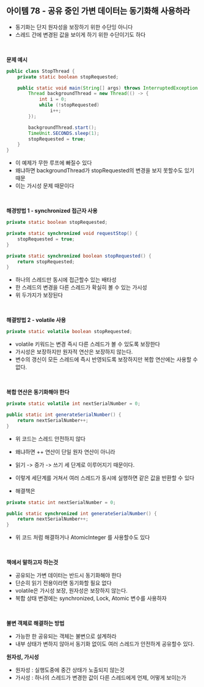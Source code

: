 ## 아이템 78 - 공유 중인 가변 데이터는 동기화해 사용하라

- 동기화는 단지 원자성을 보장하기 위한 수단잉 아니다
- 스레드 간에 변경된 값을 보이게 하기 위한 수단이기도 하다


<br/>

**문제 예시**
```java
public class StopThread {
    private static boolean stopRequested;

    public static void main(String[] args) throws InterruptedException {
        Thread backgroundThread = new Thread(() -> {
            int i = 0;
            while (!stopRequested)
                i++;
        });

        backgroundThread.start();
        TimeUnit.SECONDS.sleep(1);
        stopRequested = true;
    }
}
```

- 이 예제가 무한 루프에 빠질수 있다
- 왜냐하면 backgroundThread가 stopRequested의 변경을 보지 못할수도 있기 때문
- 이는 가시성 문제 때문이다

<br/>

**해경방법 1 - synchronized 접근자 사용**
```java
private static boolean stopRequested;

private static synchronized void requestStop() {
    stopRequested = true;
}

private static synchronized boolean stopRequested() {
    return stopRequested;
}
```

- 하나의 스레드만 동시에 접근할수 있는 배타성
- 한 스레드의 변경을 다른 스레드가 확실히 볼 수 있는 가시성
- 위 두가지가 보장된다


<br/>

**해결방법 2 - volatile 사용**
```java
private static volatile boolean stopRequested;
```

- volatile 키워드는 변경 즉시 다른 스레드가 볼 수 있도록 보장한다
- 가시성은 보장하지만 원자적 연산은 보장하지 않는다.
- 변수의 갱신이 모든 스레드에 즉시 반영되도록 보장하지만 복합 연산에는 사용할 수 없다.

<br/>

**복합 연산은 동기화해야 한다**
```java
private static volatile int nextSerialNumber = 0;

public static int generateSerialNumber() {
    return nextSerialNumber++;
}
```

- 위 코드는 스레드 안전하지 않다
- 왜냐하면 ++ 연산이 단일 원자 연산이 아니라
- 읽기 -> 증가 -> 쓰기 세 단계로 이루어지기 때문이다.
- 이렇게 세단계를 거쳐서 여러 스레드가 동시에 실행하면 같은 값을 반환할 수 있다

- 해결책은
```java
private static int nextSerialNumber = 0;

public static synchronized int generateSerialNumber() {
    return nextSerialNumber++;
}
```
- 위 코드 처럼 해결하거나 AtomicInteger 를 사용할수도 있다

<br/>

**책에서 말하고자 하는것**
- 공유되는 가변 데이터는 반드시 동기화해야 한다
- 단순히 읽기 전용이라면 동기화할 필요 없다
- volatile은 가시성 보장, 원자성은 보장하지 않는다.
- 복합 상태 변경에는 synchronized, Lock, Atomic 변수를 사용하자

<br/>

**불변 객체로 해결하는 방법**
- 가능한 한 공유되는 객체는 불변으로 설계하라
- 내부 상태가 변하지 않아서 동기화 없이도 여러 스레드가 안전하게 공유할수 있다.


**원자성, 가시성**
- 원자성 : 실행도중에 중간 상태가 노출되지 않는것 
- 가시성 : 하나의 스레드가 변경한 값이 다른 스레드에게 언제, 어떻게 보이는가


